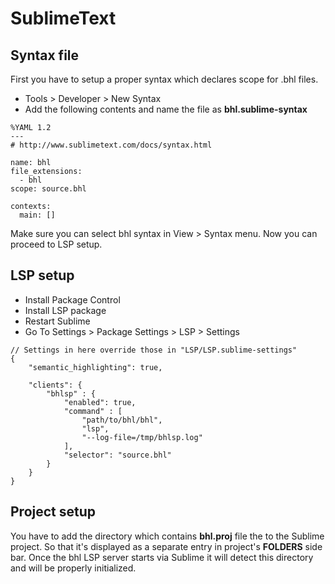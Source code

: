 # SublimeText

## Syntax file

First you have to setup a proper syntax which declares scope for .bhl files. 

* Tools > Developer > New Syntax 
* Add the following contents and name the file as **bhl.sublime-syntax**

```
%YAML 1.2
---
# http://www.sublimetext.com/docs/syntax.html

name: bhl
file_extensions:
  - bhl
scope: source.bhl

contexts:
  main: []
```

Make sure you can select bhl syntax in View > Syntax menu. Now you can proceed to LSP setup.

## LSP setup

* Install Package Control
* Install LSP package
* Restart Sublime
* Go To Settings > Package Settings > LSP > Settings

```
// Settings in here override those in "LSP/LSP.sublime-settings"
{
	"semantic_highlighting": true,

	"clients": {
		"bhlsp" : {
			"enabled": true,
			"command" : [
				"path/to/bhl/bhl",
				"lsp",
				"--log-file=/tmp/bhlsp.log"
			],
			"selector": "source.bhl"
		}
	}
}
```

## Project setup

You have to add the directory which contains **bhl.proj** file the to the Sublime project. So that it's
displayed as a separate entry in project's **FOLDERS** side bar.
Once the bhl LSP server starts via Sublime it will detect this directory and will be properly initialized.

